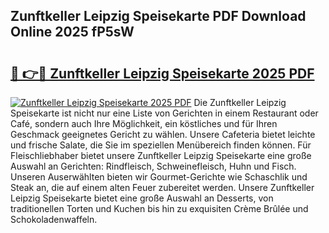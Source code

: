 ## Zunftkeller Leipzig Speisekarte PDF Download Online 2025 fP5sW

# <h2><a href="http://gc5e06j.nevu.top/?p=Zunftkeller+Leipzig+Speisekarte">🔗 👉🔴 Zunftkeller Leipzig Speisekarte 2025 PDF</a></h2>

[![Zunftkeller Leipzig Speisekarte 2025 PDF](https://i.imgur.com/dBaPXMq.png)](http://gc5e06j.nevu.top/?p=Zunftkeller+Leipzig+Speisekarte)
Die Zunftkeller Leipzig Speisekarte ist nicht nur eine Liste von Gerichten in einem Restaurant oder Café, sondern auch Ihre Möglichkeit, ein köstliches und für Ihren Geschmack geeignetes Gericht zu wählen. Unsere Cafeteria bietet leichte und frische Salate, die Sie im speziellen Menübereich finden können. Für Fleischliebhaber bietet unsere Zunftkeller Leipzig Speisekarte eine große Auswahl an Gerichten: Rindfleisch, Schweinefleisch, Huhn und Fisch. Unseren Auserwählten bieten wir Gourmet-Gerichte wie Schaschlik und Steak an, die auf einem alten Feuer zubereitet werden. Unsere Zunftkeller Leipzig Speisekarte bietet eine große Auswahl an Desserts, von traditionellen Torten und Kuchen bis hin zu exquisiten Crème Brûlée und Schokoladenwaffeln.
